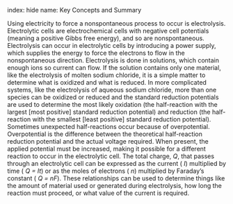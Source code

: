 index: hide
name: Key Concepts and Summary

Using electricity to force a nonspontaneous process to occur is electrolysis. Electrolytic cells are electrochemical cells with negative cell potentials (meaning a positive Gibbs free energy), and so are nonspontaneous. Electrolysis can occur in electrolytic cells by introducing a power supply, which supplies the energy to force the electrons to flow in the nonspontaneous direction. Electrolysis is done in solutions, which contain enough ions so current can flow. If the solution contains only one material, like the electrolysis of molten sodium chloride, it is a simple matter to determine what is oxidized and what is reduced. In more complicated systems, like the electrolysis of aqueous sodium chloride, more than one species can be oxidized or reduced and the standard reduction potentials are used to determine the most likely oxidation (the half-reaction with the largest [most positive] standard reduction potential) and reduction (the half-reaction with the smallest [least positive] standard reduction potential). Sometimes unexpected half-reactions occur because of overpotential. Overpotential is the difference between the theoretical half-reaction reduction potential and the actual voltage required. When present, the applied potential must be increased, making it possible for a different reaction to occur in the electrolytic cell. The total charge,  *Q*, that passes through an electrolytic cell can be expressed as the current ( *I*) multiplied by time ( *Q = It*) or as the moles of electrons ( *n*) multiplied by Faraday’s constant ( *Q = nF*). These relationships can be used to determine things like the amount of material used or generated during electrolysis, how long the reaction must proceed, or what value of the current is required.
